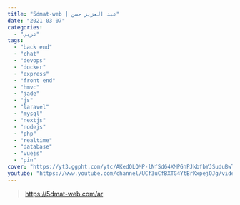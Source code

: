 ```yaml
---
title: "5dmat-web | عبد العزيز حسن"
date: "2021-03-07"
categories:
  - "عربي"
tags:
  - "back end"
  - "chat"
  - "devops"
  - "docker"
  - "express"
  - "front end"
  - "hmvc"
  - "jade"
  - "js"
  - "laravel"
  - "mysql"
  - "nextjs"
  - "nodejs"
  - "php"
  - "realtime"
  - "database"
  - "vuejs"
  - "pin"
cover: "https://yt3.ggpht.com/ytc/AKedOLQMP-lNfSd64XMPGhPJkbfbYJSuduBwTi5cIyxF=s88-c-k-c0x00ffffff-no-rj"
youtube: "https://www.youtube.com/channel/UCf3uCfBXTG4YtBrKxpejOJg/videos"
---
```


> https://5dmat-web.com/ar
